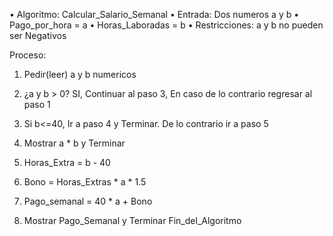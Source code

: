 • Algoritmo: Calcular_Salario_Semanal
• Entrada: Dos numeros a y b 
• Pago_por_hora = a
• Horas_Laboradas = b
• Restricciones: a y b no pueden ser Negativos 

Proceso:
1. Pedir(leer) a y b numericos
2.    ¿a y b > 0? SI, Continuar al paso 3, En caso de lo contrario regresar al paso 1
3.    Si b<=40, Ir a paso 4 y Terminar. De lo contrario ir a paso 5
4.    Mostrar a * b y Terminar

5.    Horas_Extra = b - 40
7.    Bono =  Horas_Extras * a * 1.5 
8.    Pago_semanal = 40 * a + Bono
9.    Mostrar Pago_Semanal y Terminar
Fin_del_Algoritmo
